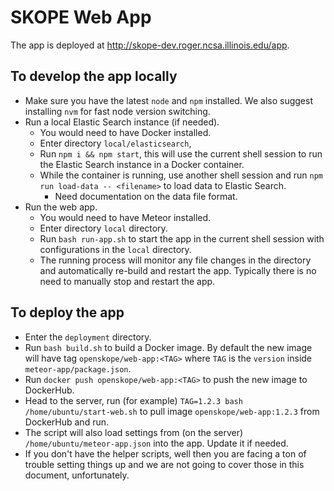 # SKOPE Web App

The app is deployed at http://skope-dev.roger.ncsa.illinois.edu/app.

## To develop the app locally

- Make sure you have the latest `node` and `npm` installed. We also suggest installing `nvm` for fast node version switching.
- Run a local Elastic Search instance (if needed).
	- You would need to have Docker installed.
    - Enter directory `local/elasticsearch`,
    - Run `npm i && npm start`, this will use the current shell session to run the Elastic Search instance in a Docker container.
	- While the container is running, use another shell session and run `npm run load-data -- <filename>` to load data to Elastic Search.
		- Need documentation on the data file format.
- Run the web app.
	- You would need to have Meteor installed.
	- Enter directory `local` directory.
	- Run `bash run-app.sh` to start the app in the current shell session with configurations in the `local` directory.
	- The running process will monitor any file changes in the directory and automatically re-build and restart the app. Typically there is no need to manually stop and restart the app.

## To deploy the app

- Enter the `deployment` directory.
- Run `bash build.sh` to build a Docker image. By default the new image will have tag `openskope/web-app:<TAG>` where `TAG` is the `version` inside `meteor-app/package.json`.
- Run `docker push openskope/web-app:<TAG>` to push the new image to DockerHub.
- Head to the server, run (for example) `TAG=1.2.3 bash /home/ubuntu/start-web.sh` to pull image `openskope/web-app:1.2.3` from DockerHub and run.
- The script will also load settings from (on the server) `/home/ubuntu/meteor-app.json` into the app. Update it if needed.
- If you don't have the helper scripts, well then you are facing a ton of trouble setting things up and we are not going to cover those in this document, unfortunately.
